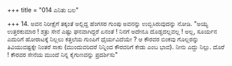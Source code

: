 +++
title = "014 ಎನಿತು ಬಲ"

+++
14. ಅವನ ನಿರೀಕ್ಷೆಗೆ ತಕ್ಕಂತೆ ಅಲ್ಲಿದ್ದ ಹೆಂಗಸರ ಗುಂಪು ಅವನನ್ನು ಉಬ್ಬಿಸಿರುವುದನ್ನು ನೋಡಿ. "ಅಯ್ಯ ಉತ್ತರಕುಮಾರ ! ಶತ್ರು ಸೇನೆ ಎಷ್ಟು ಘನವಾಗಿದ್ದರೆ ಏನಂತೆ ! ನಿನಗೆ ಅದೇನೂ ದೊಡ್ಡದಲ್ಲವಲ್ಲ ! ಅಲ್ಲ, ಸೂರ್ಯನ ಎದುರಿಗೆ ಹೋರಾಟಕ್ಕೆ ನಿಲ್ಲಲು ಕತ್ತಲೆಯ ಗುಂಪಿಗೆ ಧೈರ್ಯವಿದೆಯೇ ? ಆ ಕೌರವರ ಬಿಂಕವು ಗೊಲ್ಲರನ್ನು ತಿವಿಯುವಷ್ಟಕ್ಕೇ ನಿಂತರೆ ಸಾಕು (ಮುಂದುವರಿದರೆ ನಿನ್ನಿಂದ ಕೌರವರಿಗೆ ಕೇಡು ಎಂಬ ಭಾವ). ನೀನು ಎದ್ದು ನಿಲ್ಲು. ದೊರೆ ! ಕೌರವರ ಸೇನೆಯ ಮುಂದೆ ನಿನ್ನ ಕೈಗುಣವನ್ನು ಪ್ರದರ್ಶಿಸು"